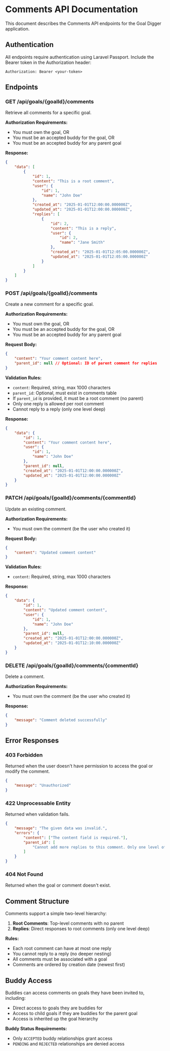 # Comments API Documentation

This document describes the Comments API endpoints for the Goal Digger application.

## Authentication

All endpoints require authentication using Laravel Passport. Include the Bearer token in the Authorization header:

```
Authorization: Bearer <your-token>
```

## Endpoints

### GET /api/goals/{goalId}/comments

Retrieve all comments for a specific goal.

**Authorization Requirements:**

-   You must own the goal, OR
-   You must be an accepted buddy for the goal, OR
-   You must be an accepted buddy for any parent goal

**Response:**

```json
{
    "data": [
        {
            "id": 1,
            "content": "This is a root comment",
            "user": {
                "id": 1,
                "name": "John Doe"
            },
            "created_at": "2025-01-01T12:00:00.000000Z",
            "updated_at": "2025-01-01T12:00:00.000000Z",
            "replies": [
                {
                    "id": 2,
                    "content": "This is a reply",
                    "user": {
                        "id": 2,
                        "name": "Jane Smith"
                    },
                    "created_at": "2025-01-01T12:05:00.000000Z",
                    "updated_at": "2025-01-01T12:05:00.000000Z"
                }
            ]
        }
    ]
}
```

### POST /api/goals/{goalId}/comments

Create a new comment for a specific goal.

**Authorization Requirements:**

-   You must own the goal, OR
-   You must be an accepted buddy for the goal, OR
-   You must be an accepted buddy for any parent goal

**Request Body:**

```json
{
    "content": "Your comment content here",
    "parent_id": null // Optional: ID of parent comment for replies
}
```

**Validation Rules:**

-   `content`: Required, string, max 1000 characters
-   `parent_id`: Optional, must exist in comments table
-   If `parent_id` is provided, it must be a root comment (no parent)
-   Only one reply is allowed per root comment
-   Cannot reply to a reply (only one level deep)

**Response:**

```json
{
    "data": {
        "id": 1,
        "content": "Your comment content here",
        "user": {
            "id": 1,
            "name": "John Doe"
        },
        "parent_id": null,
        "created_at": "2025-01-01T12:00:00.000000Z",
        "updated_at": "2025-01-01T12:00:00.000000Z"
    }
}
```

### PATCH /api/goals/{goalId}/comments/{commentId}

Update an existing comment.

**Authorization Requirements:**

-   You must own the comment (be the user who created it)

**Request Body:**

```json
{
    "content": "Updated comment content"
}
```

**Validation Rules:**

-   `content`: Required, string, max 1000 characters

**Response:**

```json
{
    "data": {
        "id": 1,
        "content": "Updated comment content",
        "user": {
            "id": 1,
            "name": "John Doe"
        },
        "parent_id": null,
        "created_at": "2025-01-01T12:00:00.000000Z",
        "updated_at": "2025-01-01T12:10:00.000000Z"
    }
}
```

### DELETE /api/goals/{goalId}/comments/{commentId}

Delete a comment.

**Authorization Requirements:**

-   You must own the comment (be the user who created it)

**Response:**

```json
{
    "message": "Comment deleted successfully"
}
```

## Error Responses

### 403 Forbidden

Returned when the user doesn't have permission to access the goal or modify the comment.

```json
{
    "message": "Unauthorized"
}
```

### 422 Unprocessable Entity

Returned when validation fails.

```json
{
    "message": "The given data was invalid.",
    "errors": {
        "content": ["The content field is required."],
        "parent_id": [
            "Cannot add more replies to this comment. Only one level of replies is allowed."
        ]
    }
}
```

### 404 Not Found

Returned when the goal or comment doesn't exist.

## Comment Structure

Comments support a simple two-level hierarchy:

1. **Root Comments**: Top-level comments with no parent
2. **Replies**: Direct responses to root comments (only one level deep)

**Rules:**

-   Each root comment can have at most one reply
-   You cannot reply to a reply (no deeper nesting)
-   All comments must be associated with a goal
-   Comments are ordered by creation date (newest first)

## Buddy Access

Buddies can access comments on goals they have been invited to, including:

-   Direct access to goals they are buddies for
-   Access to child goals if they are buddies for the parent goal
-   Access is inherited up the goal hierarchy

**Buddy Status Requirements:**

-   Only `ACCEPTED` buddy relationships grant access
-   `PENDING` and `REJECTED` relationships are denied access
